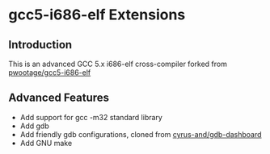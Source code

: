 # gcc5-i686-elf Extensions

## Introduction

This is an advanced GCC 5.x i686-elf cross-compiler forked from [pwootage/gcc5-i686-elf](https://hub.docker.com/r/pwootage/gcc5-i686-elf/)

## Advanced Features

- Add support for gcc -m32 standard library
- Add gdb
- Add friendly gdb configurations, cloned from [cyrus-and/gdb-dashboard](https://github.com/cyrus-and/gdb-dashboard)
- Add GNU make
